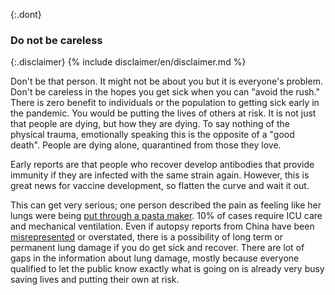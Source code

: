{:.dont}
### Do not be careless

{:.disclaimer}
{% include disclaimer/en/disclaimer.md %}


Don't be that person. It might not be about you but it is everyone's problem. Don't be careless in the hopes you get sick when you can "avoid
the rush." There is zero benefit to individuals or the population to getting sick early in the pandemic. You would be putting the lives of others at risk. It is not just that people are dying, but how they are dying. To say nothing of the physical trauma, emotionally speaking this is the opposite of a "good death". People are dying alone, quarantined from those they love.

Early reports are that people who recover develop antibodies that provide immunity if they are infected with the same strain again. However, this is great news for vaccine development, so flatten the curve and wait it out.

This can get very serious; one person described the pain as feeling like her lungs were being [put through a pasta maker](https://twitter.com/stuff_so/status/1236517734189391875). 10% of cases require ICU care and mechanical ventilation. Even if autopsy reports from China have been
[misrepresented](https://twitter.com/CT_Bergstrom/status/1235797950451703809) or overstated, there is a possibility of long term or permanent lung
damage if you do get sick and recover. There are lot of gaps in the information about lung damage, mostly because everyone qualified to let the public know exactly what is going on is already very busy saving lives and putting their own at risk.
